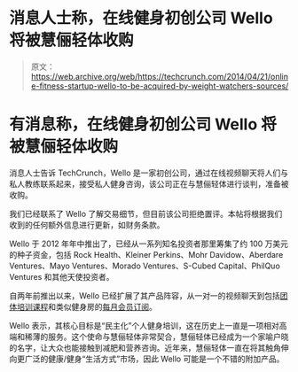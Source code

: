 # 消息人士称，在线健身初创公司 Wello 将被慧俪轻体收购

> 原文：<https://web.archive.org/web/https://techcrunch.com/2014/04/21/online-fitness-startup-wello-to-be-acquired-by-weight-watchers-sources/>

# 有消息称，在线健身初创公司 Wello 将被慧俪轻体收购

消息人士告诉 TechCrunch，Wello 是一家初创公司，通过在线视频聊天将人们与私人教练联系起来，接受私人健身咨询，该公司正在与慧俪轻体进行谈判，准备被收购。

我们已经联系了 Wello 了解交易细节，但目前该公司拒绝置评。本帖将根据我们收到的任何额外信息进行更新，如财务条款。

Wello 于 2012 年年中推出了，已经从一系列知名投资者那里筹集了约 100 万美元的种子资金，包括 Rock Health、Kleiner Perkins、Mohr Davidow、Aberdare Ventures、Mayo Ventures、Morado Ventures、S-Cubed Capital、PhilQuo Ventures 和其他天使投资者。

自两年前推出以来，Wello 已经扩展了其产品阵容，从一对一的视频聊天到包括[团体培训课程](https://web.archive.org/web/20230129083348/https://techcrunch.com/2013/02/19/wello-group-workouts/)和类似健身房的[每月会员订阅](https://web.archive.org/web/20230129083348/https://techcrunch.com/2013/10/15/wello-monthly-subscriptions/)。

Wello 表示，其核心目标是“民主化”个人健身培训，这在历史上一直是一项相对高端和稀薄的服务。这个使命与慧俪轻体非常契合，慧俪轻体已经成为一个家喻户晓的名字，让大众也能接触到减肥和营养咨询。近年来，慧俪轻体一直在将其触角伸向更广泛的健康/健身“生活方式”市场，因此 Wello 可能是一个不错的附加产品。